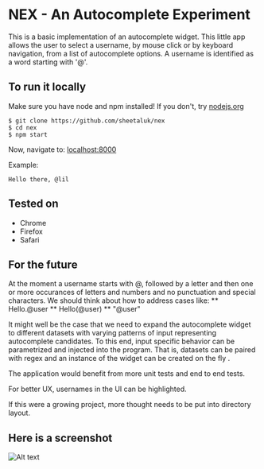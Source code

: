 # NEX - An Autocomplete Experiment
This is a basic implementation of an autocomplete widget. This little app allows the user to select a username, by mouse click or by keyboard navigation, from a list of autocomplete options.
A username is identified as a word starting with '@'.

## To run it locally
Make sure you have node and npm installed!
If you don't, try
[nodejs.org](http://nodejs.org)

```
$ git clone https://github.com/sheetaluk/nex
$ cd nex
$ npm start
```
Now, navigate to:
[localhost:8000](http://localhost:8000/app/index.html)

Example:
```
Hello there, @lil
```

## Tested on
* Chrome
* Firefox
* Safari

## For the future
At the moment a username starts with @, followed by a letter and then one or more occurances of letters and numbers and no punctuation and special characters. We should think about how to address cases like: 
** Hello.@user
** Hello(@user)
** "@user"

It might well be the case that we need to expand the autocomplete widget to different datasets with varying patterns of input representing autocomplete candidates. To this end, input specific behavior can be parametrized and injected into the program. That is, datasets can be paired with regex and an instance of the widget can be created on the fly .

The application would benefit from more unit tests and end to end tests.

For better UX, usernames in the UI can be highlighted.

If this were a growing project, more thought needs to be put into directory layout.

## Here is a screenshot
![Alt text](https://cloud.githubusercontent.com/assets/502186/12698482/69e45cd6-c76b-11e5-86ae-1019de82e183.png)
